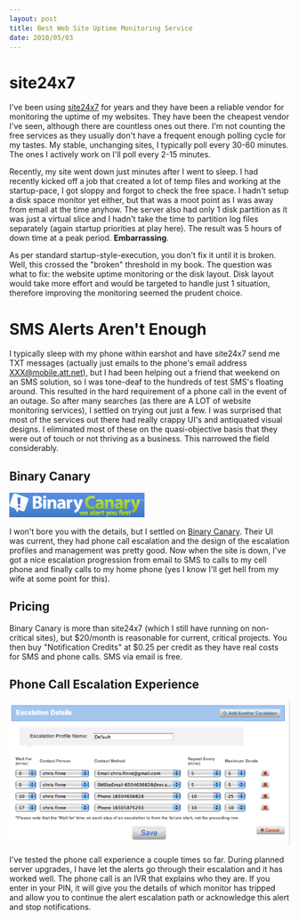 ```yaml
---
layout: post
title: Best Web Site Uptime Monitoring Service
date: 2010/05/03
---
```


# site24x7
I've been using [site24x7](http://www.site24x7.com/) for years and they have been a reliable vendor for monitoring the uptime of my websites. They have been the cheapest vendor I've seen, although there are countless ones out there. I'm not counting the free services as they usually don't have a frequent enough polling cycle for my tastes. My stable, unchanging sites, I typically poll every 30-60 minutes. The ones I actively work on I'll poll every 2-15 minutes.

Recently, my site went down just minutes after I went to sleep. I had recently kicked off a job that created a lot of temp files and working at the startup-pace, I got sloppy and forgot to check the free space. I hadn't setup a disk space monitor yet either, but that was a moot point as I was away from email at the time anyhow. The server also had only 1 disk partition as it was just a virtual slice and I hadn't take the time to partition log files separately (again startup priorities at play here). The result was 5 hours of down time at a peak period. **Embarrassing**.

As per standard startup-style-execution, you don't fix it until it is broken. Well, this crossed the "broken" threshold in my book. The question was what to fix: the website uptime monitoring or the disk layout. Disk layout would take more effort and would be targeted to handle just 1 situation, therefore improving the monitoring seemed the prudent choice.

# SMS Alerts Aren't Enough
I typically sleep with my phone within earshot and have site24x7 send me TXT messages (actually just emails to the phone's email address XXX@mobile.att.net), but I had been helping out a friend that weekend on an SMS solution, so I was tone-deaf to the hundreds of test SMS's floating around. This resulted in the hard requirement of a phone call in the event of an outage. So after many searches (as there are A LOT of website monitoring services), I settled on trying out just a few. I was surprised that most of the services out there had really crappy UI's and antiquated visual designs. I eliminated most of these on the quasi-objective basis that they were out of touch or not thriving as a business. This narrowed the field considerably.

## Binary Canary
<img src="/images/logo-binarycanary.jpg" alt="binary canary logo">

I won't bore you with the details, but I settled on [Binary Canary](https://binarycanary.com/). Their UI was current, they had phone call escalation and the design of the escalation profiles and management was pretty good. Now when the site is down, I've got a nice escalation progression from email to SMS to calls to my cell phone and finally calls to my home phone (yes I know I'll get hell from my wife at some point for this).

## Pricing
Binary Canary is more than site24x7 (which I still have running on non-critical sites), but $20/month is reasonable for current, critical projects. You then buy "Notification Credits" at $0.25 per credit as they have real costs for SMS and phone calls. SMS via email is free.

## Phone Call Escalation Experience
<img src="/images/escalation.png" alt="binary canary escalation"/>

I've tested the phone call experience a couple times so far. During planned server upgrades, I have let the alerts go through their escalation and it has worked well. The phone call is an IVR that explains who they are. If you enter in your PIN, it will give you the details of which monitor has tripped and allow you to continue the alert escalation path or acknowledge this alert and stop notifications.

